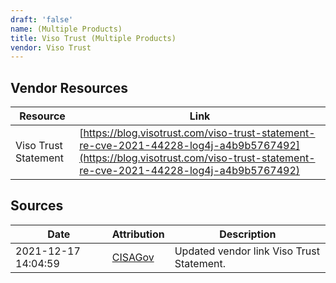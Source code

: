 ```yaml
---
draft: 'false'
name: (Multiple Products)
title: Viso Trust (Multiple Products)
vendor: Viso Trust
---
```


## Vendor Resources
| Resource | Link |
| --- | --- |
| Viso Trust Statement | [https://blog.visotrust.com/viso-trust-statement-re-cve-2021-44228-log4j-a4b9b5767492](https://blog.visotrust.com/viso-trust-statement-re-cve-2021-44228-log4j-a4b9b5767492) |



## Sources
| Date | Attribution | Description |
| --- | --- | --- |
| 2021-12-17 14:04:59 | [CISAGov](https://raw.githubusercontent.com/cisagov/log4j-affected-db/develop/README.md) | Updated vendor link Viso Trust Statement.  |

